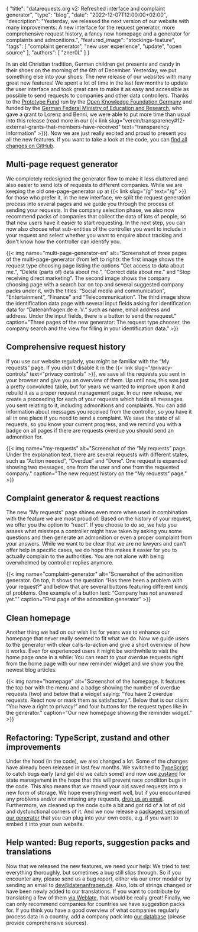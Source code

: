 {
    "title": "datarequests.org v2: Refreshed interface and complaint generator",
    "type": "blog",
    "date": "2022-12-07T12:00:00+02:00",
    "description": "Yesterday, we released the next version of our website with many improvements: A new interface for the request generator, more comprehensive request history, a fancy new homepage and a generator for complaints and admonitions.",
    "featured_image": "stockings-feature",
    "tags": [ "complaint generator", "new user experience", "update", "open source" ],
    "authors": [ "zner0L" ]
}

In an old Christian tradition, German children get presents and candy in their shoes on the morning of the 6th of December. Yesterday, we put something else into your shoes: The new release of our websites with many great new features! We spent a lot of time in the last few months to update the user interface and took great care to make it as easy and accessible as possible to send requests to companies and other data controllers. Thanks to the [Prototype Fund](https://prototypefund.de/en/) run by the [Open Knowledge Foundation Germany](https://okfn.de/en/) and funded by the [German Federal Ministry of Education and Research](https://www.bmbf.de/bmbf/en/home/home_node.html), who gave a grant to Lorenz and Benni, we were able to put more time than usual into this release (read more in our {{< link slug="verein/transparency#12-external-grants-that-members-have-received" text="transparency information" >}}). Now we are just really excited and proud to present you all the new features. If you want to take a look at the code, you can [find all changes on GitHub](https://github.com/datenanfragen/website/pull/921).

## Multi-page request generator

We completely redesigned the generator flow to make it less cluttered and also easier to send lots of requests to different companies. While we are keeping the old one-page-generator up at {{< link slug="/g" text="/g" >}} for those who prefer it, in the new interface, we split the request generation process into several pages and we guide you through the process of sending your requests. In the company selection phase, we also now recommend packs of companies that collect the data of lots of people, so that new users have it easier to start requesting. In the next step, you can now also choose what sub-entities of the controller you want to include in your request and select whether you want to enquire about tracking and don't know how the controller can identify you.

{{< img name="multi-page-generator-en" alt="Screenshot of three pages of the multi-page-generator (from left to right): the first image shows the request type choosing page listing the options “Get access to data about me.”, “Delete (parts of) data about me.”, “Correct data about me.” and “Stop receiving direct marketing”. The second image shows the company choosing page with a search bar on top and several suggested company packs under it, with the titles: “Social media and communication”, “Entertainment”, “Finance” and “Telecommunication”. The third image show the identification data page with several input fields asking for identification data for “Datenanfragen.de e. V.“ such as name, email address and address. Under the input fields, there is a button to send the request." caption="Three pages of the new generator: The request type chooser, the company search and the view for filling in your identification data." >}}

## Comprehensive request history

If you use our website regularly, you might be familiar with the “My requests” page. If you didn't disable it in the {{< link slug="/privacy-controls" text="privacy controls" >}}, we save all the requests you sent in your browser and give you an overview of them. Up until now, this was just a pretty convoluted table, but for years we wanted to improve upon it and rebuild it as a proper request management page. In our new release, we create a proceeding for each of your requests which holds all messages you sent relating to it, including admonitions and complaints. You can add information about messages you received from the controller, so you have it all in one place if you need to send a complaint. We save the state of all requests, so you know your current progress, and we remind you with a badge on all pages if there are requests overdue you should send an admonition for.  

{{< img name="my-requests" alt="Screenshot of the “My requests” page. Under the explanation text, there are several requests with different states, such as “Action needed”, “Overdue” and “Done”. One request is expanded showing two messages, one from the user and one from the requested company." caption="The new request history on the “My requests“ page." >}}

## Complaint generator & request reactions

The new “My requests” page shines even more when used in combination with the feature we are most proud of: Based on the history of your request, we offer you the option to “react”. If you choose to do so, we help you assess what missteps a controller might have taken by asking you some questions and then generate an admonition or even a proper complaint from your answers. While we want to be clear that we are no lawyers and can't offer help in specific cases, we do hope this makes it easier for you to actually complain to the authorities. You are not alone with being overwhelmed by controller replies anymore.

{{< img name="complaint-generator" alt="Screenshot of the admonition generator. On top, it shows the question “Has there been a problem with your request?” and below that are several buttons featuring different kinds of problems. One example of a button text: “Company has not answered yet.”" caption="First page of the admonition generator" >}}

## Clean homepage

Another thing we had on our wish list for years was to enhance our homepage that never really seemed to fit what we do. Now we guide users to the generator with clear calls-to-action and give a short overview of how it works. Even for experienced users it might be worthwhile to visit the home page once in a while: You can react to your overdue requests right from the home page with our new reminder widget and we show you the newest blog articles.

{{< img name="homepage" alt="Screenshot of the homepage. It features the top bar with the menu and a badge showing the number of overdue requests (two) and below that a widget saying: “You have 2 overdue requests. React now or mark them as satisfactory.”. Below that is our claim: “You have a right to privacy!” and four buttons for the request types like in the generator." caption="Our new homepage showing the reminder widget." >}}

## Refactoring: TypeScript, zustand and other improvements

Under the hood (in the code), we also changed a lot. Some of the changes have already been released in last few months. We switched to [TypeScript](https://www.typescriptlang.org/) to catch bugs early (and girl did we catch some) and now use [zustand](https://github.com/pmndrs/zustand) for state management in the hope that this will prevent race condition bugs in the code. This also means that we moved your old saved requests into a new form of storage. We hope everything went well, but if you encountered any problems and/or are missing any requests, [drop us an email](mailto:dev@datenanfragen.de). Furthermore, we cleaned up the code quite a bit and got rid of a lot of old and dysfunctional corners of it. And we now release a [packaged version of our generator](https://www.npmjs.com/package/@datenanfragen/components) that you can plug into your own code, e.g. if you want to embed it into your own website.

## Help wanted: Bug reports, suggestion packs and translations

Now that we released the new features, we need your help: We tried to test everything thoroughly, but sometimes a bug still slips through. So if you encounter any, please send us a bug report, either via our error modal or by sending an email to [dev@datenanfragen.de](mailto:dev@datenanfragen.de). Also, lots of strings changed or have been newly added to our translations. If you want to contribute by translating a few of them [via Weblate](https://hosted.weblate.org/projects/datenanfragen-de/website/), that would be really great! Finally, we can only recommend companies for countries we have suggestion packs for. If you think you have a good overview of what companies regularly process data in a country, add a company pack into [our database](https://github.com/datenanfragen/data#company-packs) (please provide comprehensive sources).
